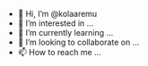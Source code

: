 - 👋 Hi, I’m @kolaaremu
- 👀 I’m interested in ...
- 🌱 I’m currently learning ...
- 💞️ I’m looking to collaborate on ...
- 📫 How to reach me ...

<!---
kolaaremu/kolaaremu is a ✨ special ✨ repository because its `README.md` (this file) appears on your GitHub profile.
You can click the Preview link to take a look at your changes.
--->
